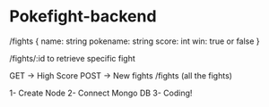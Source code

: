# Pokefight-backend

/fights
{
name: string
pokename: string
score: int
win: true or false
}

/fights/:id
to retrieve specific fight

GET -> High Score
POST -> New fights /fights (all the fights)

1- Create Node
2- Connect Mongo DB
3- Coding!
